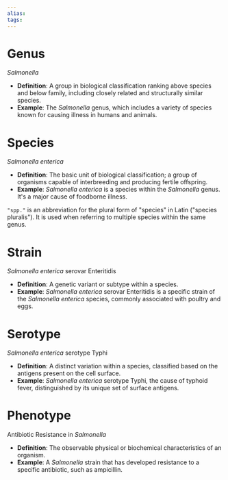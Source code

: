 ```yaml
---
alias: 
tags: 
---
```

# Genus
_Salmonella_
- **Definition**: A group in biological classification ranking above species and below family, including closely related and structurally similar species.
- **Example**: The _Salmonella_ genus, which includes a variety of species known for causing illness in humans and animals.
# Species
_Salmonella enterica_
- **Definition**: The basic unit of biological classification; a group of organisms capable of interbreeding and producing fertile offspring.
- **Example**: _Salmonella enterica_ is a species within the _Salmonella_ genus. It's a major cause of foodborne illness.

`"spp."` is an abbreviation for the plural form of "species" in Latin ("species pluralis"). It is used when referring to multiple species within the same genus.
# Strain
_Salmonella enterica_ serovar Enteritidis
- **Definition**: A genetic variant or subtype within a species.
- **Example**: _Salmonella enterica_ serovar Enteritidis is a specific strain of the _Salmonella enterica_ species, commonly associated with poultry and eggs.

# Serotype
_Salmonella enterica_ serotype Typhi
- **Definition**: A distinct variation within a species, classified based on the antigens present on the cell surface.
- **Example**: _Salmonella enterica_ serotype Typhi, the cause of typhoid fever, distinguished by its unique set of surface antigens.

# Phenotype
Antibiotic Resistance in _Salmonella_
- **Definition**: The observable physical or biochemical characteristics of an organism.
- **Example**: A _Salmonella_ strain that has developed resistance to a specific antibiotic, such as ampicillin.
